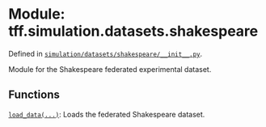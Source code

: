 <div itemscope itemtype="http://developers.google.com/ReferenceObject">
<meta itemprop="name" content="tff.simulation.datasets.shakespeare" />
<meta itemprop="path" content="Stable" />
</div>

# Module: tff.simulation.datasets.shakespeare

Defined in
[`simulation/datasets/shakespeare/__init__.py`](http://github.com/tensorflow/federated/tree/master/tensorflow_federated/python/simulation/datasets/shakespeare/__init__.py).

<!-- Placeholder for "Used in" -->

Module for the Shakespeare federated experimental dataset.

## Functions

[`load_data(...)`](../../../tff/simulation/datasets/shakespeare/load_data.md):
Loads the federated Shakespeare dataset.
